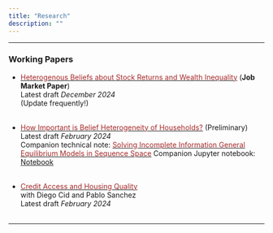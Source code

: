 ```yaml
---
title: "Research"
description: ""
---
```


---
### Working Papers


+ [<span style="color: brown;">Heterogenous Beliefs about Stock Returns and Wealth Inequality</span>](het_beliefs_wealth_inequality_paper.pdf)
(**Job Market Paper**)\
Latest draft *December 2024*\
(Update frequently!)
<br/><br/>

+ [<span style="color: brown;">How Important is Belief Heterogeneity of Households?</span>](belief_heterogeneity.pdf) (Preliminary)\
Latest draft *February 2024*\
Companion technical note: [<span style="color: brown;">Solving Incomplete Information General Equilibrium Models in Sequence Space</span>](solve_incompleteInfo_SequenceSpace.pdf)
Companion Jupyter notebook: [Notebook](https://github.com/ChiuKwokYan/Incomplete-Information-SS)
<br/><br/>

+ [<span style="color: brown;">Credit Access and Housing Quality</span>](credit_and_housing.pdf)\
with Diego Cid and Pablo Sanchez\
Latest draft *February 2024*
<br/><br/>


---